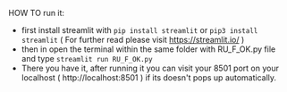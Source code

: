HOW TO run it:
- first install streamlit with `pip install streamlit` or `pip3 install streamlit` ( For further read please visit https://streamlit.io/ )
- then in open the terminal within the same folder with RU_F_OK.py file and type `streamlit run RU_F_OK.py`
- There you have it, after running it you can visit your 8501 port on your localhost ( http://localhost:8501 ) if its doesn't pops up automatically.
